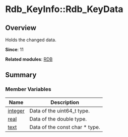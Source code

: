 # Rdb_KeyInfo::Rdb_KeyData


## Overview

Holds the changed data.

**Since**: 11

**Related modules**: [RDB](_r_d_b.md)


## Summary


### Member Variables

| Name| Description|
| -------- | -------- |
| [integer](_r_d_b.md#integer) | Data of the uint64_t type.|
| [real](_r_d_b.md#real) | Data of the double type.|
| [text](_r_d_b.md#text) | Data of the const char \* type.|
